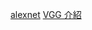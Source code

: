 





[alexnet](https://ithelp.ithome.com.tw/articles/10205088)
[VGG 介紹](https://medium.com/@x22413128/cnn%E5%AD%B8%E7%BF%92%E7%AD%86%E8%A8%98-vgg%E6%9E%B6%E6%A7%8B-f055ab3ec803)
